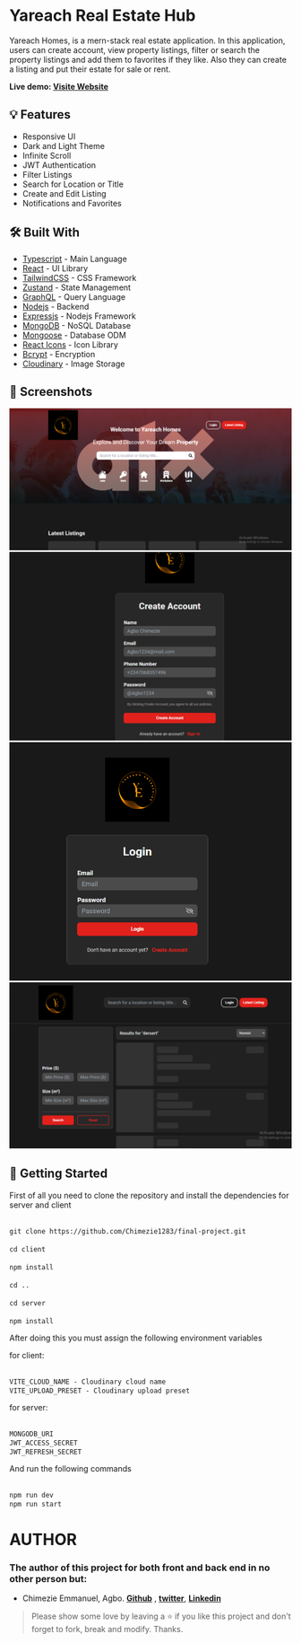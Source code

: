 # Yareach Real Estate Hub 

Yareach Homes, is a mern-stack real estate application. In this application, users can create account, view property listings, filter or search the property listings and add them to favorites if they like. Also they can create a listing and put their estate for sale or rent.

**Live demo: [Visite Website](https://final-project-alpha-orcin.vercel.app/)**

## :bulb: Features

- Responsive UI
- Dark and Light Theme
- Infinite Scroll
- JWT Authentication
- Filter Listings
- Search for Location or Title
- Create and Edit Listing
- Notifications and Favorites

## :hammer_and_wrench: Built With

- [Typescript](https://www.typescriptlang.org/) - Main Language
- [React](https://reactjs.org/) - UI Library
- [TailwindCSS](https://tailwindcss.com/) - CSS Framework
- [Zustand](https://zustand-demo.pmnd.rs/) - State Management
- [GraphQL](https://graphql.org/) - Query Language
- [Nodejs](https://nodejs.org/en) - Backend
- [Expressjs](https://expressjs.com/) - Nodejs Framework
- [MongoDB](https://www.mongodb.com/) - NoSQL Database
- [Mongoose](https://mongoosejs.com/) - Database ODM
- [React Icons](https://react-icons.github.io/react-icons/) - Icon Library
- [Bcrypt](https://www.npmjs.com/package/bcryptjs) - Encryption
- [Cloudinary](https://www.cloudinary.com/) - Image Storage

## :camera_flash: Screenshots
![Yareach-home-page](https://github.com/Chimezie1283/final-project/blob/main/Screenshots/Screenshot%20(124).png)
![Create-account-page](https://github.com/Chimezie1283/final-project/blob/main/Screenshots/Screenshot%20(123).png)
![Login-page](https://github.com/Chimezie1283/final-project/blob/main/Screenshots/Screenshot%20(122).png)
![Search-page](https://github.com/Chimezie1283/final-project/blob/main/Screenshots/Screenshot%20(121).png)

## :triangular_flag_on_post: Getting Started

First of all you need to clone the repository and install the dependencies for server and client

```shell

git clone https://github.com/Chimezie1283/final-project.git

cd client

npm install

cd ..

cd server

npm install

```

After doing this you must assign the following environment variables

for client:

```shell

VITE_CLOUD_NAME - Cloudinary cloud name
VITE_UPLOAD_PRESET - Cloudinary upload preset

```

for server:

```shell

MONGODB_URI
JWT_ACCESS_SECRET
JWT_REFRESH_SECRET

```

And run the following commands

```shell

npm run dev
npm run start

```

# AUTHOR
### The author of this project for both front and back end in no other person but:
* Chimezie Emmanuel, Agbo. **[Github](https://github.com/chimezie1283)** , **[twitter](https://twitter.com/TheEnligthened)**, **[Linkedin](https://www.linkedin.com/in/agbo-chimezie-3a4857179/)**


> Please show some love by leaving a ⭐️ if you like this project and don't forget to fork, break and modify. Thanks.

